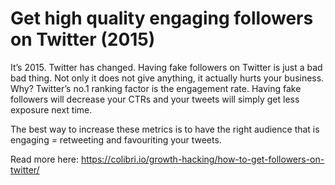 # Get high quality engaging followers on Twitter (2015)

It’s 2015. Twitter has changed. Having fake followers on Twitter is just a bad bad thing. Not only it does not give anything, it actually hurts your business. Why? Twitter’s no.1 ranking factor is the engagement rate. Having fake followers will decrease your CTRs and your tweets will simply get less exposure next time.

The best way to increase these metrics is to have the right audience that is engaging = retweeting and favouriting your tweets.

Read more here: https://colibri.io/growth-hacking/how-to-get-followers-on-twitter/
